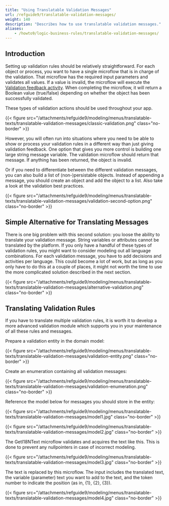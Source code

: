 ```yaml
---
title: "Using Translatable Validation Messages"
url: /refguide9/translatable-validation-messages/
weight: 140
description: "Describes how to use translatable validation messages."
aliases:
    - /howto9/logic-business-rules/translatable-validation-messages/
---
```


## Introduction

Setting up validation rules should be relatively straightforward. For each object or process, you want to have a single microflow that is in charge of the validation. That microflow has the required input parameters and validates all values. If a value is invalid, the microflow will execute the [Validation feedback activity](/refguide9/validation-feedback/). When completing the microflow, it will return a Boolean value (true/false) depending on whether the object has been successfully validated.

These types of validation actions should be used throughout your app. 

{{< figure src="/attachments/refguide9/modeling/menus/translatable-texts/translatable-validation-messages/classic-validation.png" class="no-border" >}}

However, you will often run into situations where you need to be able to show or process your validation rules in a different way than just giving validation feedback. One option that gives you more control is building one large string message variable. The validation microflow should return that message. If anything has been returned, the object is invalid.

Or if you need to differentiate between the different validation messages, you can also build a list of (non-)persistable objects. Instead of appending a message, you should create an object and add the object to a list. Also take a look at the validation best practices.

{{< figure src="/attachments/refguide9/modeling/menus/translatable-texts/translatable-validation-messages/validation-second-option.png" class="no-border" >}}

## Simple Alternative for Translating Messages

There is one big problem with this second solution: you loose the ability to translate your validation message. String variables or attributes cannot be translated by the platform. If you only have a handful of these types of validation rules, you might want to consider modeling out all language combinations. For each validation message, you have to add decisions and activities per language. This could become a lot of work, but as long as you only have to do this at a couple of places, it might not worth the time to use the more complicated solution described in the next section. 

{{< figure src="/attachments/refguide9/modeling/menus/translatable-texts/translatable-validation-messages/alternative-validation.png" class="no-border" >}}

## Translating Validation Rules

If you have to translate multiple validation rules, it is worth it to develop a more advanced validation module which supports you in your maintenance of all these rules and messages.

Prepare a validation entity in the domain model:

{{< figure src="/attachments/refguide9/modeling/menus/translatable-texts/translatable-validation-messages/validation-entity.png" class="no-border" >}}

Create an enumeration containing all validation messages:

{{< figure src="/attachments/refguide9/modeling/menus/translatable-texts/translatable-validation-messages/validation-enumeration.png" class="no-border" >}}

Reference the model below for messages you should store in the entity:

{{< figure src="/attachments/refguide9/modeling/menus/translatable-texts/translatable-validation-messages/model1.jpg" class="no-border" >}}

{{< figure src="/attachments/refguide9/modeling/menus/translatable-texts/translatable-validation-messages/model2.jpg" class="no-border" >}}

The GetI18NText microflow validates and acquires the text like this. This is done to prevent any nullpointers in case of incorrect modeling.

{{< figure src="/attachments/refguide9/modeling/menus/translatable-texts/translatable-validation-messages/model3.jpg" class="no-border" >}}

The text is replaced by this microflow. The input includes the translated text, the variable (parameter) text you want to add to the text, and the token number to indicate the position (as in, {1}, {2}, {3}).

{{< figure src="/attachments/refguide9/modeling/menus/translatable-texts/translatable-validation-messages/model4.jpg" class="no-border" >}}
